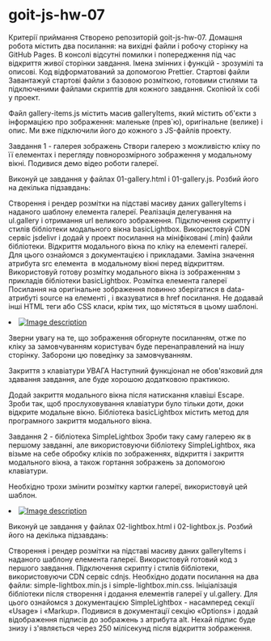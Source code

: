 # goit-js-hw-07

Критерії приймання Створено репозиторій goit-js-hw-07. Домашня робота містить
два посилання: на вихідні файли і робочу сторінку на GitHub Pages. В консолі
відсутні помилки і попередження під час відкриття живої сторінки завдання. Імена
змінних і функцій - зрозумілі та описові. Код відформатований за допомогою
Prettier. Стартові файли Завантажуй стартові файли з базовою розміткою, готовими
стилями та підключеними файлами скриптів для кожного завдання. Скопіюй їх собі у
проект.

Файл gallery-items.js містить масив galleryItems, який містить об'єкти з
інформацією про зображення: маленьке (прев`ю), оригінальне (велике) і опис. Ми
вже підключили його до кожного з JS-файлів проекту.

Завдання 1 - галерея зображень Створи галерею з можливістю кліку по її елементах
і перегляду повнорозмірного зображення у модальному вікні. Подивися демо відео
роботи галереї.

Виконуй це завдання у файлах 01-gallery.html і 01-gallery.js. Розбий його на
декілька підзавдань:

Створення і рендер розмітки на підставі масиву даних galleryItems і наданого
шаблону елемента галереї. Реалізація делегування на ul.gallery і отримання url
великого зображення. Підключення скрипту і стилів бібліотеки модального вікна
basicLightbox. Використовуй CDN сервіс jsdelivr і додай у проект посилання на
мініфіковані (.min) файли бібліотеки. Відкриття модального вікна по кліку на
елементі галереї. Для цього ознайомся з документацією і прикладами. Заміна
значення атрибута src елемента <img> в модальному вікні перед відкриттям.
Використовуй готову розмітку модального вікна із зображенням з прикладів
бібліотеки basicLightbox. Розмітка елемента галереї Посилання на оригінальне
зображення повинно зберігатися в data-атрибуті source на елементі <img>, і
вказуватися в href посилання. Не додавай інші HTML теги або CSS класи, крім тих,
що містяться в цьому шаблоні.

<li class="gallery__item">
  <a class="gallery__link" href="large-image.jpg">
    <img
      class="gallery__image"
      src="small-image.jpg"
      data-source="large-image.jpg"
      alt="Image description"
    />
  </a>
</li>

Зверни увагу на те, що зображення обгорнуте посиланням, отже по кліку за
замовчуванням користувач буде перенаправлений на іншу сторінку. Заборони цю
поведінку за замовчуванням.

Закриття з клавіатури УВАГА Наступний функціонал не обов'язковий для здавання
завдання, але буде хорошою додатковою практикою.

Додай закриття модального вікна після натискання клавіші Escape. Зроби так, щоб
прослуховування клавіатури було тільки доти, доки відкрите модальне вікно.
Бібліотека basicLightbox містить метод для програмного закриття модального
вікна.

Завдання 2 - бібліотека SimpleLightbox Зроби таку саму галерею як в першому
завданні, але використовуючи бібліотеку SimpleLightbox, яка візьме на себе
обробку кліків по зображеннях, відкриття і закриття модального вікна, а також
гортання зображень за допомогою клавіатури.

Необхідно трохи змінити розмітку картки галереї, використовуй цей шаблон.

<li class="gallery__item">
   <a class="gallery__link" href="large-image.jpg">
      <img class="gallery__image" src="small-image.jpg" alt="Image description" />
   </a>
</li>

Виконуй це завдання у файлах 02-lightbox.html і 02-lightbox.js. Розбий його на
декілька підзавдань:

Створення і рендер розмітки на підставі масиву даних galleryItems і наданого
шаблону елемента галереї. Використовуй готовий код з першого завдання.
Підключення скрипту і стилів бібліотеки, використовуючи CDN сервіс cdnjs.
Необхідно додати посилання на два файли: simple-lightbox.min.js і
simple-lightbox.min.css. Ініціалізація бібліотеки після створення і додання
елементів галереї у ul.gallery. Для цього ознайомся з документацією
SimpleLightbox - насамперед секції «Usage» і «Markup». Подивися в документації
секцію «Options» і додай відображення підписів до зображень з атрибута alt.
Нехай підпис буде знизу і з'являється через 250 мілісекунд після відкриття
зображення.
